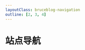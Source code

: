 ```yaml
---
layoutClass: bruceblog-navigation
outline: [2, 3, 4]
---
```


<script setup>
import NavLinks from './navigation/components/NavLinks.vue'

import data from './navigation/data.js'
</script>
<style src="./navigation/index.scss"></style>

# 站点导航

<NavLinks v-for="{title, items} in data" :title="title" :items="items"/>
